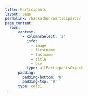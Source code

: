 ```yaml
---
title: Participants
layout: page
permalink: /hackathon/participants/
page_content:
  rows:
    - content:
        - columnsSelect: '2'
          info:
            - image
            - firstname
            - lastname
            - title
            - bio
          type: allParticpantsObject
      padding:
        padding-bottom: '0'
        padding-top: '0'
      type: cols1
---
```


